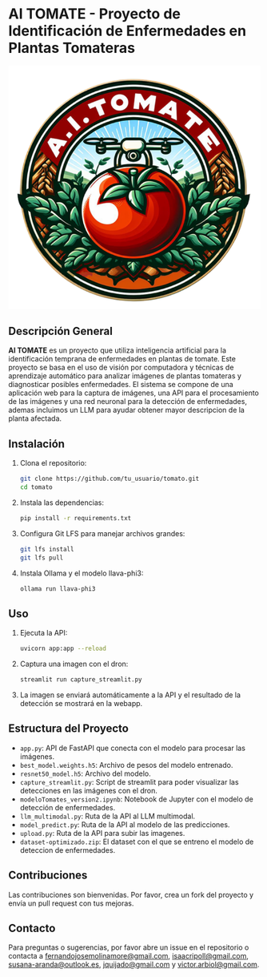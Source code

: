 # AI TOMATE - Proyecto de Identificación de Enfermedades en Plantas Tomateras

![AITomate](tomate.png)

## Descripción General

**AI TOMATE** es un proyecto que utiliza inteligencia artificial para la identificación temprana de enfermedades en plantas de tomate. Este proyecto se basa en el uso de visión por computadora y técnicas de aprendizaje automático para analizar imágenes de plantas tomateras y diagnosticar posibles enfermedades. El sistema se compone de una aplicación web para la captura de imágenes, una API para el procesamiento de las imágenes y una red neuronal para la detección de enfermedades, ademas incluimos un LLM para ayudar obtener mayor descripcion de la planta afectada.

## Instalación

1. Clona el repositorio:

    ```sh
    git clone https://github.com/tu_usuario/tomato.git
    cd tomato
    ```

2. Instala las dependencias:

    ```sh
    pip install -r requirements.txt
    ```

3. Configura Git LFS para manejar archivos grandes:

    ```sh
    git lfs install
    git lfs pull
    ```

4. Instala Ollama y el modelo llava-phi3:

    ```sh
    ollama run llava-phi3
    ```

## Uso

1. Ejecuta la API:

    ```sh
    uvicorn app:app --reload
    ```

2. Captura una imagen con el dron:

    ```sh
    streamlit run capture_streamlit.py
    ```

3. La imagen se enviará automáticamente a la API y el resultado de la detección se mostrará en la webapp.

## Estructura del Proyecto

- `app.py`: API de FastAPI que conecta con el modelo para procesar las imágenes.
- `best_model.weights.h5`: Archivo de pesos del modelo entrenado.
- `resnet50_model.h5`: Archivo del modelo.
- `capture_streamlit.py`: Script de streamlit para poder visualizar las detecciones en las imágenes con el dron.
- `modeloTomates_version2.ipynb`: Notebook de Jupyter con el modelo de detección de enfermedades.
- `llm_multimodal.py`: Ruta de la API al LLM multimodal.
- `model_predict.py`: Ruta de la API al modelo de las predicciones.
- `upload.py`: Ruta de la API para subir las imagenes.
- `dataset-optimizado.zip`: El dataset con el que se entreno el modelo de deteccion de enfermedades.

## Contribuciones

Las contribuciones son bienvenidas. Por favor, crea un fork del proyecto y envía un pull request con tus mejoras.


## Contacto

Para preguntas o sugerencias, por favor abre un issue en el repositorio o contacta a fernandojosemolinamore@gmail.com, isaacripoll@gmail.com, susana-aranda@outlook.es, jquijado@gmail.com y victor.arbiol@gmail.com.